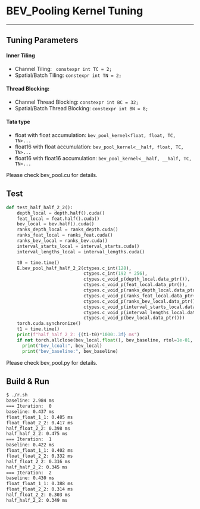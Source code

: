 # BEV_Pooling Kernel Tuning
---


## Tuning Parameters


#### Inner Tiling
* Channel Tiling:   ```  constexpr int TC = 2;  ```
* Spatial/Batch Tiling: ```constexpr int TN = 2;```

#### Thread Blocking:
* Channel Thread Blocking: ```constexpr int BC = 32;```
* Spatial/Batch Thread Blocking: ```constexpr int BN = 8;```

#### Tata type
* float with float accumulation: ```bev_pool_kernel<float, float, TC, TN>...```
* float16 with float accumulation: ```bev_pool_kernel<__half, float, TC, TN>...```
* float16 with float16 accumulation: ```bev_pool_kernel<__half, __half, TC, TN>...```

Please check bev_pool.cu for details.

## Test

```python
def test_half_half_2_2():
    depth_local = depth.half().cuda()
    feat_local = feat.half().cuda()
    bev_local = bev.half().cuda()
    ranks_depth_local = ranks_depth.cuda()
    ranks_feat_local = ranks_feat.cuda()
    ranks_bev_local = ranks_bev.cuda()
    interval_starts_local = interval_starts.cuda()
    interval_lengths_local = interval_lengths.cuda()

    t0 = time.time()
    E.bev_pool_half_half_2_2(ctypes.c_int(128),
                             ctypes.c_int(192 * 256),
                             ctypes.c_void_p(depth_local.data_ptr()),
                             ctypes.c_void_p(feat_local.data_ptr()),
                             ctypes.c_void_p(ranks_depth_local.data_ptr()),
                             ctypes.c_void_p(ranks_feat_local.data_ptr()),
                             ctypes.c_void_p(ranks_bev_local.data_ptr()),
                             ctypes.c_void_p(interval_starts_local.data_ptr()),
                             ctypes.c_void_p(interval_lengths_local.data_ptr()),
                             ctypes.c_void_p(bev_local.data_ptr()))
    torch.cuda.synchronize()
    t1 = time.time()
    print(f"half_half_2_2: {(t1-t0)*1000:.3f} ms")
    if not torch.allclose(bev_local.float(), bev_baseline, rtol=1e-01, atol=1e-01, equal_nan=False):
      print("bev_lcoal:", bev_local)
      print("bev_baseline:", bev_baseline)

```
Please check bev_pool.py for details.

## Build & Run

  ```bash
  $ ./r.sh
  baseline: 2.984 ms
  === Iteration:  0
  baseline: 0.437 ms
  float_float_1_1: 0.485 ms
  float_float_2_2: 0.417 ms
  half_float_2_2: 0.398 ms
  half_half_2_2: 0.475 ms
  === Iteration:  1
  baseline: 0.422 ms
  float_float_1_1: 0.402 ms
  float_float_2_2: 0.332 ms
  half_float_2_2: 0.316 ms
  half_half_2_2: 0.345 ms
  === Iteration:  2
  baseline: 0.430 ms
  float_float_1_1: 0.388 ms
  float_float_2_2: 0.314 ms
  half_float_2_2: 0.303 ms
  half_half_2_2: 0.349 ms
  ```
